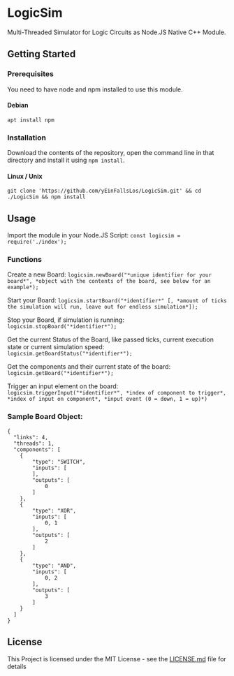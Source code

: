 # LogicSim
Multi-Threaded Simulator for Logic Circuits as Node.JS Native C++ Module.
## Getting Started
### Prerequisites
You need to have node and npm installed to use this module.
#### Debian
```
apt install npm
```
### Installation
Download the contents of the repository, open the command line in that directory and install it using ```npm install```.
#### Linux / Unix
```
git clone 'https://github.com/yEinFallsLos/LogicSim.git' && cd ./LogicSim && npm install
```
## Usage
Import the module in your Node.JS Script: ```const logicsim = require('./index');```
### Functions
Create a new Board:
```logicsim.newBoard("*unique identifier for your board*", *object with the contents of the board, see below for an example*);```

Start your Board:
```logicsim.startBoard("*identifier*" [, *amount of ticks the simulation will run, leave out for endless simulation*]);```

Stop your Board, if simulation is running:
```logicsim.stopBoard("*identifier*");```

Get the current Status of the Board, like passed ticks, current execution state or current simulation speed:
```logicsim.getBoardStatus("*identifier*");```

Get the components and their current state of the board:
```logicsim.getBoard("*identifier*");```

Trigger an input element on the board:
```logicsim.triggerInput("*identifier*", *index of component to trigger*, *index of input on component*, *input event (0 = down, 1 = up)*)```

### Sample Board Object:
```
{
  "links": 4,
  "threads": 1,
  "components": [
  	{
  		"type": "SWITCH",
  		"inputs": [
  		],
  		"outputs": [
  			0
  		]
  	},
  	{
  		"type": "XOR",
  		"inputs": [
  			0, 1
  		],
  		"outputs": [
  			2
  		]
  	},
  	{
  		"type": "AND",
  		"inputs": [
  			0, 2
  		],
  		"outputs": [
  			3
  		]
  	}
  ]
}
```

## License
This Project is licensed under the MIT License - see the [LICENSE.md](LICENSE.md) file for details
